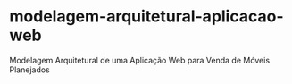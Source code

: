 # modelagem-arquitetural-aplicacao-web
Modelagem Arquitetural de uma Aplicação Web para Venda de Móveis Planejados
